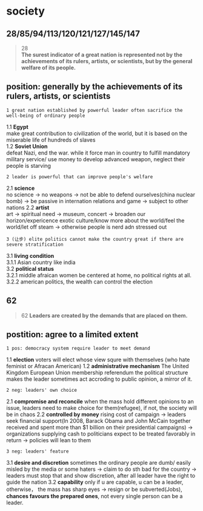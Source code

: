 society
==============
28/85/94/113/120/121/127/145/147
------------------
>28  
>**The surest indicator of a great nation is represented not by the achievements of its rulers, artists, or scientists, but by the general welfare of its people.**

## position: generally by the achievements of its rulers, artists, or scientists

    1 great nation established by powerful leader often sacrifice the well-being of ordinary people
1.1 **Egypt**  
make great contribution to civilization of the world, but it is based on the miserable life of hundreds of slaves  
1.2 **Soviet Union**  
defeat Nazi, end the war. while it force man in country to  fulfill mandatory military service/ use money to develop advanced weapon, neglect their people is starving  

    2 leader is powerful that can improve people's welfare
2.1 **science**  
no science -> no weapons -> not be able to defend ourselves(china nuclear bomb)  -> be passive in internation relations and game -> subject to other  nations
2.2 **artist**  
art -> spiritual need -> museum, concert -> broaden our horizon/expericence exotic culture/know more about the world/feel the world/let off steam -> otherwise people is nerd adn stressed out

    3 (让步) elite politics cannot make the country great if there are severe stratification
3.1 **living condition**  
3.1.1 Asian country like india  
3.2 **political status**  
3.2.1 middle afraican women be centered at home, no political rights at all.  
3.2.2 american politics, the wealth can control the election  

62
-------------------------------------------
>62
>**Leaders are created by the demands that are placed on them.**  

## postition: agree to a limited extent

    1 pos: democracy system require leader to meet demand
1.1 **election**
voters will elect whose view squre with themselves (who hate feminist or Afracan American) 
1.2 **administrative mechanism**
The United Kingdom European Union membership referendum
the political structure makes the leader sometimes act accroding to public opinion, a mirror of it.

    2 neg: leaders' own choice
2.1 **compromise and reconcile**
when the mass hold different opinions to an issue, leaders need to make choice for them(refugee), if not, the society will be in chaos
2.2 **controlled by money**
rising cost of campaign -> leaders seek financial support(In 2008, Barack Obama and John McCain together received and spent more than $1 billion on their presidential campaigns) -> organizations supplying cash to politicians expect to be treated favorably in return -> policies will lean to them

    3 neg: leaders' feature
3.1 **desire and discretion**
sometimes the ordinary people are dumb/ easily misled by the media or some haters -> claim to do sth bad for the country -> leaders must stop that and show discretion, after all leader have the right to guide the nation
3.2 **capability**
only if u are capable, u can be a leader, otherwise， the mass has sharp eyes -> resign or be subverted(Jobs), **chances favours the prepared ones**, not every single person can be a leader.

<!--stackedit_data:
eyJoaXN0b3J5IjpbNDkwNDE5NTI1LC0yOTE2NzgzMjAsLTE0Nz
k1MTIxMDMsLTEwMjEzNjMxMDEsLTExMjU0MDMzOTMsODQ4NjQ1
MTEsNDQ2NzM0MTg4LC0xOTI1ODQ5OTU1XX0=
-->